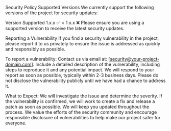 Security Policy
Supported Versions
We currently support the following versions of the project for security updates:

Version	Supported
1.x.x	:white_check_mark:
< 1.x.x	:x:
Please ensure you are using a supported version to receive the latest security updates.

Reporting a Vulnerability
If you find a security vulnerability in the project, please report it to us privately to ensure the issue is addressed as quickly and responsibly as possible.

To report a vulnerability:
Contact us via email at: [security@your-project-domain.com].
Include a detailed description of the vulnerability, including steps to reproduce it and any potential impact.
We will respond to your report as soon as possible, typically within 2-3 business days.
Please do not disclose the vulnerability publicly until we have had a chance to address it.

What to Expect:
We will investigate the issue and determine the severity.
If the vulnerability is confirmed, we will work to create a fix and release a patch as soon as possible.
We will keep you updated throughout the process.
We value the efforts of the security community and encourage responsible disclosure of vulnerabilities to help make our project safer for everyone.
